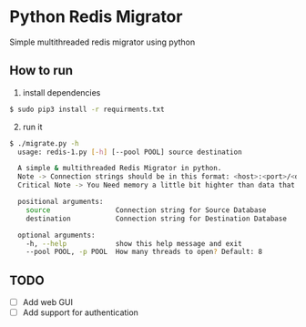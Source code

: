 # Python Redis Migrator
Simple multithreaded redis migrator using python
## How to run
1. install dependencies 
```bash
$ sudo pip3 install -r requirments.txt
```
2. run it
```bash
$ ./migrate.py -h
  usage: redis-1.py [-h] [--pool POOL] source destination

  A simple & multithreaded Redis Migrator in python.
  Note -> Connection strings should be in this format: <host>:<port>/<db>
  Critical Note -> You Need memory a little bit highter than data that you want to transfer (You Will not lose your data)

  positional arguments:
    source                Connection string for Source Database
    destination           Connection string for Destination Database

  optional arguments:
    -h, --help            show this help message and exit
    --pool POOL, -p POOL  How many threads to open? Default: 8
```

## TODO
- [ ] Add web GUI
- [ ] Add support for authentication

